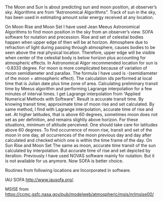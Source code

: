 The Moon and Sun Is about predicting sun and moon position, at observer’s sky. Algorithms are from “Astronomical Algorithms”. Track of sun in the sky, has been used in estimating amount solar energy received at any location.

On Moon Rise and Moon Set 
I have used Jean Meeus Astronomical Algorithms to find moon position in the sky from an observer’s view. SOFA software for nutation and precession. Rise and set of celestial bodies happen when upper edge of then will be at horizon. Atmosphere due to refraction of light during passing through atmosphere, causes bodies to be seen above the real physical location. Therefore, upper edge will be visible when center of the celestial body is below horizon plus accounting for atmospheric effects. In Astronomical Algor recommended location for sun is -0.8333 degree.  For moon is more complicated because of variation of moon semidiameter and parallax. The formula I have used is -(semidiameter of the moon + atmospheric effect).
The calculation ids performed at local time that is Julian date plus time zone of area. Calculating preliminary transit time by Meeus algorithm and performing Lagrange interpolation for a few minutes of interval times. I get Lagrange interpolation from “Applied Numerical Methods with Software”. Result is accurate transit time. By knowing transit time, approximate time of moon rise and set calculated. By same method, I find with Lagrange interpolation, accurate time of rise and set. At higher latitudes, that is above 60 degrees, sometimes moon does not set as per definition, and remains slightly above horizon. For these situations, minimum of altitude perceived. One should take care for latitudes above 60 degrees.
To find occurrence of moon rise, transit and set of the moon in one day, all occurrences of the moon previous day and day after calculated and checked which one is within the time frame of the day. 
On Sun Rise and Moon Set 
The same as moon, accurate time transit of the sun calculated by interpolation. But accurate time of rise and set depicted by iteration. 
Previously I have used NOVAS software mainly for nutation. But it is not available for us anymore. Now SOFA is better choice. 

Routines from following locations are Incorporated in software.

IAU SOFA http://www.iausofa.org/.

MSISE from https://ccmc.gsfc.nasa.gov/pub/modelweb/atmospheric/msis/nrlmsise00/


